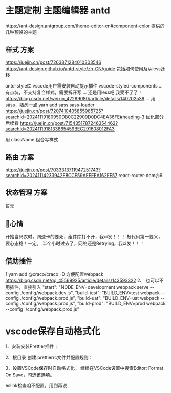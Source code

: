 # 主题定制 主题编辑器 antd
https://ant-design.antgroup.com/theme-editor-cn#component-color
提供的几种预设的主题

## 样式 方案
https://juejin.cn/post/7263871284010303546  
https://ant-design.github.io/antd-style/zh-CN/guide   包括如何使用及从less迁移

antd-style库
vscode用户需安装自动提示插件 vscode-styled-components
...
有点坑，不支持复合样式，需要拆开写
...
还是用less吧 我受不了了！https://blog.csdn.net/weixin_42289080/article/details/140202538
...
用sāss，熟悉一点
yarn add sass sass-loader 
https://juejin.cn/post/7207410405855985725?searchId=20241119180950DB0C22909D0DC4EA36FE#heading-3
优化部分后续看
https://juejin.cn/post/7154351787246354462?searchId=2024111918133865459BEC291608012FA3

用 className 组合写样式
## 路由 方案
https://juejin.cn/post/7033313711947251743?searchId=20241114233942F8CCF59AEFEEA162FF57
react-router-dom@6

## 状态管理 方案
暂无


## 💢心情
开始当码农时，网速卡的要死，组件库打不开，我ci发！！！ 敲代码第一要义，要心态稳！一定。
半个小时过去了，网络还是Retrying，我ci发！！！


## 借助插件
1 
yarn add @craco/craco -D   方便配置webpack  
https://blog.csdn.net/qq_45569925/article/details/143593322
2、
也可以不用插件，直接引入
  "start": "NODE_ENV=development webpack serve --config ./config/webpack.dev.js",
    "build-test": "BUILD_ENV=test webpack --config ./config/webpack.prod.js",
    "build-uat": "BUILD_ENV=uat webpack --config ./config/webpack.prod.js",
    "build-prod": "BUILD_ENV=prod webpack --config ./config/webpack.prod.js"

# vscode保存自动格式化
1、安装安装Prettier插件：

2、根目录 创建.prettierrc文件并配置规则：

3、设置VSCode保存时自动格式化：
继续在VSCode设置中搜索Editor: Format On Save，勾选该选项。

eslink检查咱不配置，用到再说
